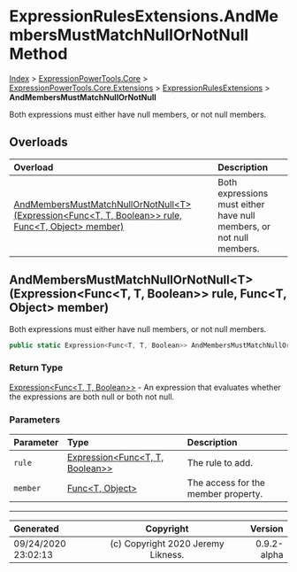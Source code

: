 ﻿# ExpressionRulesExtensions.AndMembersMustMatchNullOrNotNull Method

[Index](../index.md) > [ExpressionPowerTools.Core](ExpressionPowerTools.Core.a.md) > [ExpressionPowerTools.Core.Extensions](ExpressionPowerTools.Core.Extensions.n.md) > [ExpressionRulesExtensions](ExpressionPowerTools.Core.Extensions.ExpressionRulesExtensions.cs.md) > **AndMembersMustMatchNullOrNotNull**

Both expressions must either have null members, or not null members.

## Overloads

| Overload | Description |
| :-- | :-- |
| [AndMembersMustMatchNullOrNotNull&lt;T>(Expression&lt;Func&lt;T, T, Boolean>> rule, Func&lt;T, Object> member)](#andmembersmustmatchnullornotnulltexpressionfunct-t-boolean-rule-funct-object-member) | Both expressions must either have null members, or not null members. |
## AndMembersMustMatchNullOrNotNull&lt;T>(Expression&lt;Func&lt;T, T, Boolean>> rule, Func&lt;T, Object> member)

Both expressions must either have null members, or not null members.

```csharp
public static Expression<Func<T, T, Boolean>> AndMembersMustMatchNullOrNotNull<T>(Expression<Func<T, T, Boolean>> rule, Func<T, Object> member)
```

### Return Type

 [Expression&lt;Func&lt;T, T, Boolean>>](https://docs.microsoft.com/dotnet/api/system.linq.expressions.expression-1)  - An expression that evaluates whether the expressions are both null or both not null.

### Parameters

| Parameter | Type | Description |
| :-- | :-- | :-- |
| `rule` | [Expression&lt;Func&lt;T, T, Boolean>>](https://docs.microsoft.com/dotnet/api/system.linq.expressions.expression-1) | The rule to add. |
| `member` | [Func&lt;T, Object>](https://docs.microsoft.com/dotnet/api/system.func-2) | The access for the member property. |



---

| Generated | Copyright | Version |
| :-- | :-: | --: |
| 09/24/2020 23:02:13 | (c) Copyright 2020 Jeremy Likness. | 0.9.2-alpha |
